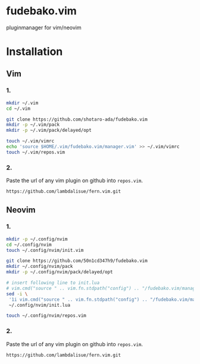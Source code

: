 # fudebako.vim
pluginmanager for vim/neovim

# Installation
## Vim
### 1.
```bash
mkdir ~/.vim
cd ~/.vim

git clone https://github.com/shotaro-ada/fudebako.vim
mkdir -p ~/.vim/pack
mkdir -p ~/.vim/pack/delayed/opt

touch ~/.vim/vimrc
echo 'source $HOME/.vim/fudebako.vim/manager.vim' >> ~/.vim/vimrc
touch ~/.vim/repos.vim
```
### 2.
 Paste the url of any vim plugin on github into `repos.vim`.
```
https://github.com/lambdalisue/fern.vim.git
```


## Neovim
### 1.
```bash
mkdir -p ~/.config/nvim
cd ~/.config/nvim
touch ~/.config/nvim/init.vim

git clone https://github.com/50n1cd347h9/fudebako.vim
mkdir ~/.config/nvim/pack
mkdir -p ~/.config/nvim/pack/delayed/opt

# insert following line to init.lua
# vim.cmd("source " .. vim.fn.stdpath("config") .. "/fudebako.vim/manager.vim")
sed -i \
 '1i vim.cmd("source " .. vim.fn.stdpath("config") .. "/fudebako.vim/manager.vim")' \
 ~/.config/nvim/init.lua

touch ~/.config/nvim/repos.vim
```
### 2.
 Paste the url of any vim plugin on github into `repos.vim`.
```
https://github.com/lambdalisue/fern.vim.git
```
